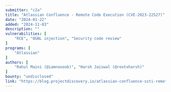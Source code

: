 ```yaml
---
submitter: "c2a"
title: "Atlassian Confluence - Remote Code Execution (CVE-2023-22527)"
date: "2024-01-22"
added: "2024-11-03"
description: ""
vulnerabilities: [
    "RCE", "OGNL injection", "Security code review"
]
programs: [
    "Atlassian"
]
authors: [
    "Rahul Maini (@iamnoooob)", "Harsh Jaiswal (@rootxharsh)"
]
bounty: "undisclosed"
link: "https://blog.projectdiscovery.io/atlassian-confluence-ssti-remote-code-execution/"
---
```





